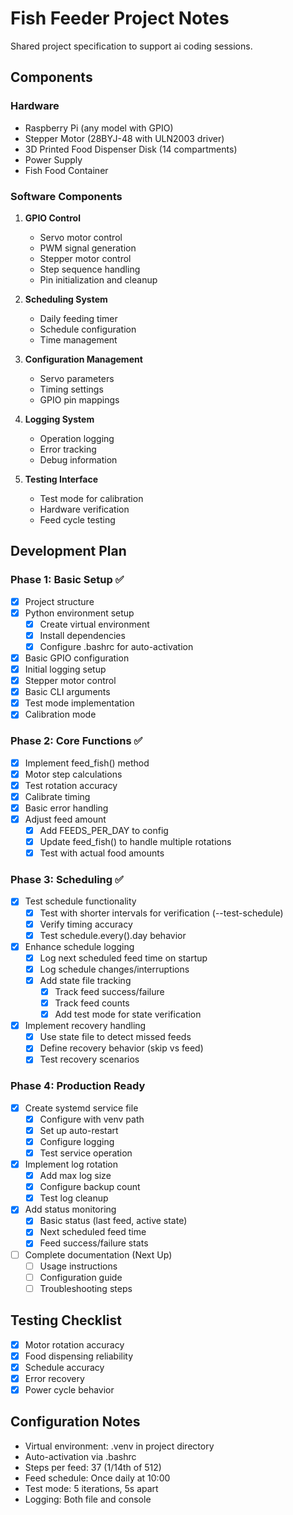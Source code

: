 # Fish Feeder Project Notes

Shared project specification to support ai coding sessions.

## Components

### Hardware
- Raspberry Pi (any model with GPIO)
- Stepper Motor (28BYJ-48 with ULN2003 driver)
- 3D Printed Food Dispenser Disk (14 compartments)
- Power Supply
- Fish Food Container

### Software Components
1. **GPIO Control**
   - Servo motor control
   - PWM signal generation
   - Stepper motor control
   - Step sequence handling
   - Pin initialization and cleanup

2. **Scheduling System**
   - Daily feeding timer
   - Schedule configuration
   - Time management

3. **Configuration Management**
   - Servo parameters
   - Timing settings
   - GPIO pin mappings

4. **Logging System**
   - Operation logging
   - Error tracking
   - Debug information

5. **Testing Interface**
   - Test mode for calibration
   - Hardware verification
   - Feed cycle testing

## Development Plan

### Phase 1: Basic Setup ✅
- [x] Project structure
- [x] Python environment setup
    - [x] Create virtual environment
    - [x] Install dependencies
    - [x] Configure .bashrc for auto-activation
- [x] Basic GPIO configuration
- [x] Initial logging setup
- [x] Stepper motor control
- [x] Basic CLI arguments
- [x] Test mode implementation
- [x] Calibration mode

### Phase 2: Core Functions ✅
- [x] Implement feed_fish() method
- [x] Motor step calculations
- [x] Test rotation accuracy
- [x] Calibrate timing
- [x] Basic error handling
- [x] Adjust feed amount
    - [x] Add FEEDS_PER_DAY to config
    - [x] Update feed_fish() to handle multiple rotations
    - [x] Test with actual food amounts

### Phase 3: Scheduling ✅
- [x] Test schedule functionality
    - [x] Test with shorter intervals for verification (--test-schedule)
    - [x] Verify timing accuracy
    - [x] Test schedule.every().day behavior
- [x] Enhance schedule logging
    - [x] Log next scheduled feed time on startup
    - [x] Log schedule changes/interruptions
    - [x] Add state file tracking
        - [x] Track feed success/failure
        - [x] Track feed counts
        - [x] Add test mode for state verification
- [x] Implement recovery handling
    - [x] Use state file to detect missed feeds
    - [x] Define recovery behavior (skip vs feed)
    - [x] Test recovery scenarios

### Phase 4: Production Ready
- [x] Create systemd service file
    - [x] Configure with venv path
    - [x] Set up auto-restart
    - [x] Configure logging
    - [x] Test service operation
- [x] Implement log rotation
    - [x] Add max log size
    - [x] Configure backup count
    - [x] Test log cleanup
- [x] Add status monitoring
    - [x] Basic status (last feed, active state)
    - [x] Next scheduled feed time
    - [x] Feed success/failure stats
- [ ] Complete documentation (Next Up)
    - [ ] Usage instructions
    - [ ] Configuration guide
    - [ ] Troubleshooting steps

## Testing Checklist
- [x] Motor rotation accuracy
- [x] Food dispensing reliability
- [x] Schedule accuracy
- [x] Error recovery
- [x] Power cycle behavior

## Configuration Notes
- Virtual environment: .venv in project directory
- Auto-activation via .bashrc
- Steps per feed: 37 (1/14th of 512)
- Feed schedule: Once daily at 10:00
- Test mode: 5 iterations, 5s apart
- Logging: Both file and console
